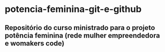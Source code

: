 # potencia-feminina-git-e-github

## Repositório do curso ministrado para o projeto potência feminina (rede mulher empreendedora e womakers code)

